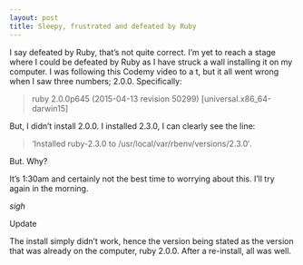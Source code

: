 ```yaml
---
layout: post
title: Sleepy, frustrated and defeated by Ruby
---
```


I say defeated by Ruby, that’s not quite correct. I’m yet to reach a stage where I could be defeated by Ruby as I have struck a wall installing it on my computer. I was following this Codemy video to a t, but it all went wrong when I saw three numbers; 2.0.0. Specifically:

>ruby 2.0.0p645 (2015-04-13 revision 50299) [universal.x86_64-darwin15]

But, I didn’t install 2.0.0. I installed 2.3.0, I can clearly see the line:

>‘Installed ruby-2.3.0 to /usr/local/var/rbenv/versions/2.3.0′.

But. Why?

It’s 1:30am and certainly not the best time to worrying about this. I’ll try again in the morning.

*sigh*

Update

The install simply didn’t work, hence the version being stated as the version that was already on the computer, ruby 2.0.0. After a re-install, all was well.
